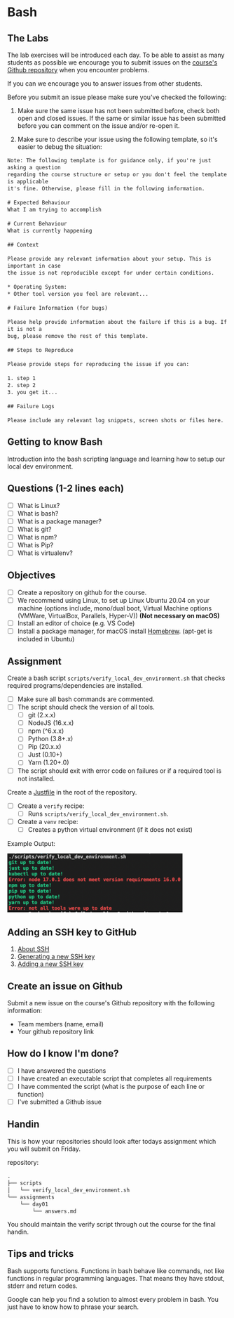 # Bash

## The Labs

The lab exercises will be introduced each day. To be able to assist as many students as possible we encourage you to submit issues on the [course's Github repository](https://github.com/hgop/syllabus-2021/issues) when you encounter problems.

If you can we encourage you to answer issues from other students.

Before you submit an issue please make sure you've checked the following:

1. Make sure the same issue has not been submitted before, check both open and closed issues. If the same or similar issue has been submitted before you can comment on the issue and/or re-open it.

2. Make sure to describe your issue using the following template, so it's easier to debug the situation:

```text
Note: The following template is for guidance only, if you're just asking a question
regarding the course structure or setup or you don't feel the template is applicable 
it's fine. Otherwise, please fill in the following information.

# Expected Behaviour
What I am trying to accomplish

# Current Behaviour
What is currently happening

## Context

Please provide any relevant information about your setup. This is important in case 
the issue is not reproducible except for under certain conditions.

* Operating System:
* Other tool version you feel are relevant...

# Failure Information (for bugs)

Please help provide information about the failure if this is a bug. If it is not a 
bug, please remove the rest of this template.

## Steps to Reproduce

Please provide steps for reproducing the issue if you can:

1. step 1
2. step 2
3. you get it...

## Failure Logs

Please include any relevant log snippets, screen shots or files here.
```

## Getting to know Bash

Introduction into the bash scripting language and learning how to setup our local dev environment.

## Questions (1-2 lines each)

- [ ] What is Linux?
- [ ] What is bash?
- [ ] What is a package manager?
- [ ] What is git?
- [ ] What is npm?
- [ ] What is Pip?
- [ ] What is virtualenv?

## Objectives

- [ ] Create a repository on github for the course.
- [ ] We recommend using Linux, to set up Linux Ubuntu 20.04 on your machine (options include, mono/dual
      boot, Virtual Machine options (VMWare, VirtualBox, Parallels, Hyper-V)) **(Not necessary on macOS)**
- [ ] Install an editor of choice (e.g. VS Code)
- [ ] Install a package manager, for macOS install [Homebrew](https://brew.sh/). (apt-get is included in Ubuntu)

## Assignment

Create a bash script `scripts/verify_local_dev_environment.sh` that checks required programs/dependencies are installed.

- [ ] Make sure all bash commands are commented.
- [ ] The script should check the version of all tools.
  - [ ] git (2.x.x)
  - [ ] NodeJS (16.x.x)
  - [ ] npm (^6.x.x)
  - [ ] Python (3.8+.x)
  - [ ] Pip (20.x.x)
  - [ ] Just (0.10+)
  - [ ] Yarn (1.20+.0)
- [ ] The script should exit with error code on failures or if a required tool is not installed.

Create a [Justfile](https://github.com/casey/just) in the root of the repository.

- [ ] Create a `verify` recipe:
  - [ ] Runs `scripts/verify_local_dev_environment.sh`.
- [ ] Create a `venv` recipe:
  - [ ] Creates a python virtual environment (if it does not exist)

Example Output:

<img src="output.png" width="400" />

## Adding an SSH key to GitHub

1. [About SSH](https://help.github.com/articles/adding-a-new-ssh-key-to-your-github-account/)
2. [Generating a new SSH key](https://help.github.com/articles/generating-a-new-ssh-key-and-adding-it-to-the-ssh-agent/)
3. [Adding a new SSH key](https://help.github.com/articles/adding-a-new-ssh-key-to-your-github-account/)

## Create an issue on Github

Submit a new issue on the course's Github repository with the following information:

- Team members (name, email)
- Your github repository link

## How do I know I'm done?

- [ ] I have answered the questions
- [ ] I have created an executable script that completes all requirements
- [ ] I have commented the script (what is the purpose of each line or function)
- [ ] I've submitted a Github issue

## Handin

This is how your repositories should look after todays assignment which you
will submit on Friday.

repository:

```text
.
├── scripts
│   └── verify_local_dev_environment.sh
└── assignments
    └── day01
        └── answers.md
```

You should maintain the verify script through out the course for the final handin.

## Tips and tricks

Bash supports functions. Functions in bash behave like commands, not like functions in regular programming
languages. That means they have stdout, stderr and return codes.

Google can help you find a solution to almost every problem in bash. You just have to know how to phrase your search.
